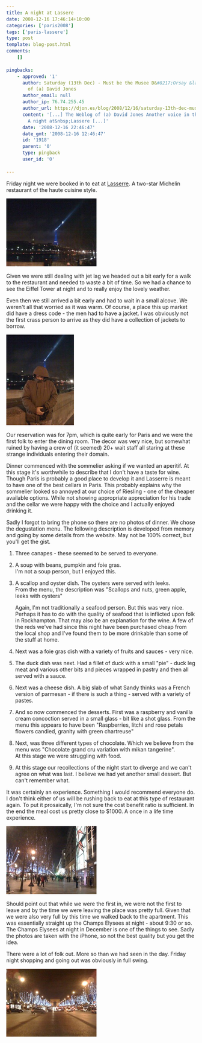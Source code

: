 ```yaml
---
title: A night at Lassere
date: 2008-12-16 17:46:14+10:00
categories: ['paris2008']
tags: ['paris-lassere']
type: post
template: blog-post.html
comments:
    []
    
pingbacks:
    - approved: '1'
      author: Saturday (13th Dec) - Must be the Musee D&#8217;Orsay &laquo; The Weblog
        of (a) David Jones
      author_email: null
      author_ip: 76.74.255.45
      author_url: https://djon.es/blog/2008/12/16/saturday-13th-dec-must-be-the-musee-dorsay/
      content: '[...] The Weblog of (a) David Jones Another voice in the blogosphere    &laquo;
        A night at&nbsp;Lassere [...]'
      date: '2008-12-16 22:46:47'
      date_gmt: '2008-12-16 12:46:47'
      id: '1918'
      parent: '0'
      type: pingback
      user_id: '0'
    
---
```

Friday night we were booked in to eat at [Lasserre](http://www.restaurant-lasserre.com/uk/navigation.htm). A two-star Michelin restaurant of the haute cuisine style.

[![blurry night time eiffel](images/3106193183_7dd4eb78ab_m.jpg)](http://www.flickr.com/photos/david_jones/3106193183/ "blurry night time eiffel by David T Jones, on Flickr")

Given we were still dealing with jet lag we headed out a bit early for a walk to the restaurant and needed to waste a bit of time. So we had a chance to see the Eiffel Tower at night and to really enjoy the lovely weather.

Even then we still arrived a bit early and had to wait in a small alcove. We weren't all that worried as it was warm. Of course, a place this up market did have a dress code - the men had to have a jacket. I was obviously not the first crass person to arrive as they did have a collection of jackets to borrow.

[![On the way to dinner](images/3107022938_758d8bc304_m.jpg)](http://www.flickr.com/photos/david_jones/3107022938/ "On the way to dinner by David T Jones, on Flickr")

Our reservation was for 7pm, which is quite early for Paris and we were the first folk to enter the dining room. The decor was very nice, but somewhat ruined by having a crew of (it seemed) 20+ wait staff all staring at these strange individuals entering their domain.

Dinner commenced with the sommelier asking if we wanted an aperitif. At this stage it's worthwhile to describe that I don't have a taste for wine. Though Paris is probably a good place to develop it and Lasserre is meant to have one of the best cellars in Paris. This probably explains why the sommelier looked so annoyed at our choice of Riesling - one of the cheaper available options. While not showing appropriate appreciation for his trade and the cellar we were happy with the choice and I actually enjoyed drinking it.

Sadly I forgot to bring the phone so there are no photos of dinner. We chose the degustation menu. The following description is developed from memory and going by some details from the website. May not be 100% correct, but you'll get the gist.

1. Three canapes - these seemed to be served to everyone.
2. A soup with beans, pumpkin and foie gras.  
    I'm not a soup person, but I enjoyed this.
3. A scallop and oyster dish. The oysters were served with leeks.  
    From the menu, the description was "Scallops and nuts, green apple, leeks with oysters"
    
    Again, I'm not traditionally a seafood person. But this was very nice. Perhaps it has to do with the quality of seafood that is inflicted upon folk in Rockhampton. That may also be an explanation for the wine. A few of the reds we've had since this night have been purchased cheap from the local shop and I've found them to be more drinkable than some of the stuff at home.
    

5. Next was a foie gras dish with a variety of fruits and sauces - very nice.
6. The duck dish was next. Had a fillet of duck with a small "pie" - duck leg meat and various other bits and pieces wrapped in pastry and then all served with a sauce.
7. Next was a cheese dish. A big slab of what Sandy thinks was a French version of parmesan - if there is such a thing - served with a variety of pastes.
8. And so now commenced the desserts. First was a raspberry and vanilla cream concoction served in a small glass - bit like a shot glass. From the menu this appears to have been "Raspberries, litchi and rose petals flowers candied, granity with green chartreuse"
9. Next, was three different types of chocolate. Which we believe from the menu was "Chocolate grand cru variation with mikan tangerine".  
    At this stage we were struggling with food.
10. At this stage our recollections of the night start to diverge and we can't agree on what was last. I believe we had yet another small dessert. But can't remember what.

It was certainly an experience. Something I would recommend everyone do. I don't think either of us will be rushing back to eat at this type of restaurant again. To put it prosaically, I'm not sure the cost benefit ratio is sufficient. In the end the meal cost us pretty close to $1000. A once in a life time experience.

[![champs elysees](images/3107023200_93078db7a2_m.jpg)](http://www.flickr.com/photos/david_jones/3107023200/ "champs elysees by David T Jones, on Flickr")

Should point out that while we were the first in, we were not the first to leave and by the time we were leaving the place was pretty full. Given that we were also very full by this time we walked back to the apartment. This was essentially straight up the Champs Elysees at night - about 9:30 or so. The Champs Elysees at night in December is one of the things to see. Sadly the photos are taken with the iPhone, so not the best quality but you get the idea.

There were a lot of folk out. More so than we had seen in the day. Friday night shopping and going out was obviously in full swing.

[![arch de triomphe at night](images/3107023704_2079f64337_m.jpg)](http://www.flickr.com/photos/david_jones/3107023704/ "arch de triomphe at night by David T Jones, on Flickr")